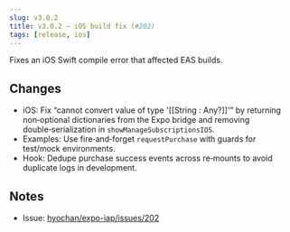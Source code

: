 ```yaml
---
slug: v3.0.2
title: v3.0.2 — iOS build fix (#202)
tags: [release, ios]
---
```


Fixes an iOS Swift compile error that affected EAS builds.

<!-- truncate -->

## Changes

- iOS: Fix “cannot convert value of type '[[String : Any?]]'” by returning non‑optional dictionaries from the Expo bridge and removing double‑serialization in `showManageSubscriptionsIOS`.
- Examples: Use fire‑and‑forget `requestPurchase` with guards for test/mock environments.
- Hook: Dedupe purchase success events across re‑mounts to avoid duplicate logs in development.

## Notes

- Issue: [hyochan/expo-iap/issues/202](https://github.com/hyochan/expo-iap/issues/202)
